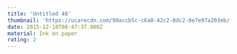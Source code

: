 ```yaml
---
title: 'Untitled 48'
thumbnail: 'https://ucarecdn.com/90accb5c-c6a8-42c2-8dc2-8e7e97a203eb/'
date: 2015-12-18T08:47:37.000Z
material: Ink on paper
rating: 2
---
```

